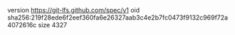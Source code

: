 version https://git-lfs.github.com/spec/v1
oid sha256:219f28ede6f2eef360fa6e26327aab3c4e2b7fc0473f9132c969f72a4072616c
size 4327

